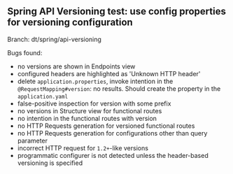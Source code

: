 ## Spring API Versioning test: use config properties for versioning configuration

Branch: dt/spring/api-versioning

Bugs found:
- no versions are shown in Endpoints view
- configured headers are highlighted as 'Unknown HTTP header'
- delete `application.properties`, invoke intention in the `@RequestMapping#version`:
  no results. Should create the property in the `application.yaml`
- false-positive inspection for version with some prefix
- no versions in Structure view for functional routes
- no intention in the functional routes with version
- no HTTP Requests generation for versioned functional routes
- no HTTP Requests generation for configurations other than query parameter
- incorrect HTTP request for `1.2+`-like versions
- programmatic configurer is not detected unless the header-based versioning is specified
